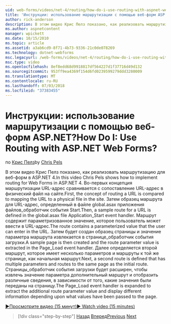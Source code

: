 ```yaml
---
uid: web-forms/videos/net-4/routing/how-do-i-use-routing-with-aspnet-web-forms
title: 'Инструкции: использование маршрутизации с помощью веб-форм ASP.NET? | Документы Майкрософт'
author: rick-anderson
description: В этом видео Крис Пелз показано, как реализовать маршрутизацию для веб-форм в ASP.NET 4. Во-первых концепция маршрутизации URL-адрес сравнивается с сопоставление URL-адрес с чистые...
ms.author: aspnetcontent
manager: wpickett
ms.date: 10/15/2010
ms.topic: article
ms.assetid: a3ab6cd9-8f71-4b73-9336-21c0de078269
ms.technology: dotnet-webforms
msc.legacyurl: /web-forms/videos/net-4/routing/how-do-i-use-routing-with-aspnet-web-forms
msc.type: video
ms.openlocfilehash: 8ef8edd68d9918817df564227d1f37716d49d132
ms.sourcegitcommit: 953ff9ea4369f154d6fd0239599279ddd3280009
ms.translationtype: MT
ms.contentlocale: ru-RU
ms.lasthandoff: 07/03/2018
ms.locfileid: "37383455"
---
```

<a name="how-do-i-use-routing-with-aspnet-web-forms"></a><span data-ttu-id="4a31d-105">Инструкции: использование маршрутизации с помощью веб-форм ASP.NET?</span><span class="sxs-lookup"><span data-stu-id="4a31d-105">How Do I: Use Routing with ASP.NET Web Forms?</span></span>
====================
<span data-ttu-id="4a31d-106">по [Крис Пелз](https://twitter.com/chrispels)</span><span class="sxs-lookup"><span data-stu-id="4a31d-106">by [Chris Pels](https://twitter.com/chrispels)</span></span>

<span data-ttu-id="4a31d-107">В этом видео Крис Пелз показано, как реализовать маршрутизацию для веб-форм в ASP.NET 4.</span><span class="sxs-lookup"><span data-stu-id="4a31d-107">In this video Chris Pels shows how to implement routing for Web Forms in ASP.NET 4.</span></span> <span data-ttu-id="4a31d-108">Во-первых концепция маршрутизации URL-адрес сравнивается с сопоставление URL-адрес в физический файл на сайте.</span><span class="sxs-lookup"><span data-stu-id="4a31d-108">First, the concept of routing a URL is compared to mapping the URL to a physical file in the site.</span></span> <span data-ttu-id="4a31d-109">Затем образец маршрута для URL-адрес, определенный в файле global.asax приложения файлов\_обработчик события Start.</span><span class="sxs-lookup"><span data-stu-id="4a31d-109">Then, a sample route for a URL is defined in the global.asax file Application\_Start event handler.</span></span> <span data-ttu-id="4a31d-110">Маршрут содержит параметризованное значение, которое пользователь может ввести в URL-адрес.</span><span class="sxs-lookup"><span data-stu-id="4a31d-110">The route contains a parameterized value that the user can enter in the URL.</span></span> <span data-ttu-id="4a31d-111">Затем будет создан образец страницы и значение параметра маршрута извлекается в странице\_обработчик события загрузки.</span><span class="sxs-lookup"><span data-stu-id="4a31d-111">A sample page is then created and the route parameter value is extracted in the Page\_Load event handler.</span></span> <span data-ttu-id="4a31d-112">Далее определяется второй маршрут, которое имеет несколько параметров и маршруты к той же странице, как начальная маршрут.</span><span class="sxs-lookup"><span data-stu-id="4a31d-112">Next, a second route is defined that has multiple parameters and routes to the same page as the initial route.</span></span> <span data-ttu-id="4a31d-113">Страницы\_обработчик события загрузки будет расширен, чтобы извлечь значение параметра дополнительный маршрут и отобразить различные сведения, в зависимости от того, какие значения были переданы на страницу.</span><span class="sxs-lookup"><span data-stu-id="4a31d-113">The Page\_Load event handler is expanded to extract the additional route parameter value and display different information depending upon what values have been passed to the page.</span></span>

[<span data-ttu-id="4a31d-114">&#9654;Просмотрите видео (15 минут)</span><span class="sxs-lookup"><span data-stu-id="4a31d-114">&#9654; Watch video (15 minutes)</span></span>](https://channel9.msdn.com/Blogs/ASP-NET-Site-Videos/how-do-i-use-routing-with-aspnet-web-forms)

> [!div class="step-by-step"]
> <span data-ttu-id="4a31d-115">[Назад](aspnet-4-quick-hit-outbound-webforms-routing.md)
> [Вперед](how-do-i-work-with-urls-in-aspnet-routing.md)</span><span class="sxs-lookup"><span data-stu-id="4a31d-115">[Previous](aspnet-4-quick-hit-outbound-webforms-routing.md)
[Next](how-do-i-work-with-urls-in-aspnet-routing.md)</span></span>
